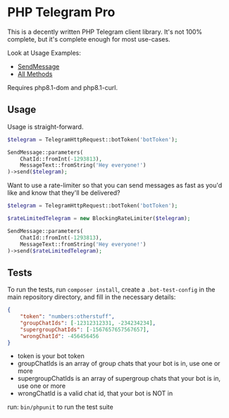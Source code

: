 # PHP Telegram Pro

This is a decently written PHP Telegram client library. It's not 100% complete, but it's complete enough for most use-cases.

Look at Usage Examples:
- [SendMessage](tests/Bot/Methods/SendMessageTest.php)
- [All Methods](tests/Bot/Methods)

Requires php8.1-dom and php8.1-curl.

## Usage

Usage is straight-forward.

```php
$telegram = TelegramHttpRequest::botToken('botToken');

SendMessage::parameters(
    ChatId::fromInt(-1293813),
    MessageText::fromString('Hey everyone!')
)->send($telegram);
```

Want to use a rate-limiter so that you can send messages as fast as you'd like and know that they'll be delivered?

```php
$telegram = TelegramHttpRequest::botToken('botToken');

$rateLimitedTelegram = new BlockingRateLimiter($telegram);

SendMessage::parameters(
    ChatId::fromInt(-1293813),
    MessageText::fromString('Hey everyone!')
)->send($rateLimitedTelegram);
```

## Tests

To run the tests, run `composer install`, create a `.bot-test-config` in the main repository directory, and fill in the necessary details:

```json
{
    "token": "numbers:otherstuff",
    "groupChatIds": [-12312312331, -234234234],
    "supergroupChatIds": [-1567657657567657],
    "wrongChatId": -456456456
}
```

- token is your bot token
- groupChatIds is an array of group chats that your bot is in, use one or more
- supergroupChatIds is an array of supergroup chats that your bot is in, use one or more
- wrongChatId is a valid chat id, that your bot is NOT in

run: `bin/phpunit` to run the test suite
